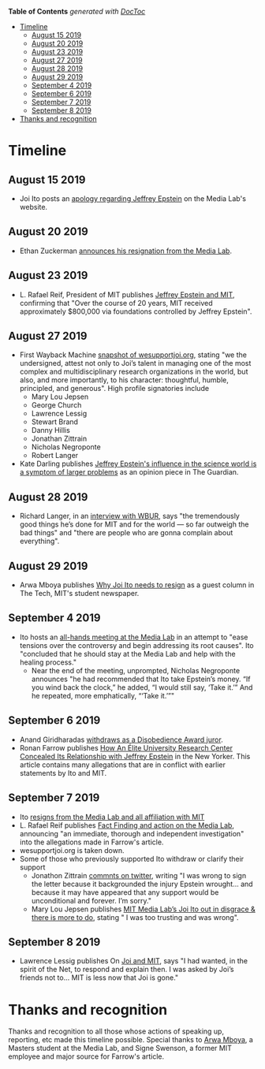 <!-- prettier-ignore-start -->

<!-- START doctoc generated TOC please keep comment here to allow auto update -->
<!-- DON'T EDIT THIS SECTION, INSTEAD RE-RUN doctoc TO UPDATE -->
**Table of Contents**  *generated with [DocToc](https://github.com/thlorenz/doctoc)*

- [Timeline](#timeline)
  - [August 15 2019](#august-15-2019)
  - [August 20 2019](#august-20-2019)
  - [August 23 2019](#august-23-2019)
  - [August 27 2019](#august-27-2019)
  - [August 28 2019](#august-28-2019)
  - [August 29 2019](#august-29-2019)
  - [September 4 2019](#september-4-2019)
  - [September 6 2019](#september-6-2019)
  - [September 7 2019](#september-7-2019)
  - [September 8 2019](#september-8-2019)
- [Thanks and recognition](#thanks-and-recognition)

<!-- END doctoc generated TOC please keep comment here to allow auto update -->

<!-- prettier-ignore-end -->

# Timeline

## August 15 2019

- Joi Ito posts an
  [apology regarding Jeffrey Epstein](https://www.media.mit.edu/posts/my-apology-regarding-jeffrey-epstein/)
  on the Media Lab's website.

## August 20 2019

- Ethan Zuckerman
  [announces his resignation from the Media Lab](https://web.archive.org/web/20190821144626/http://www.ethanzuckerman.com/blog/2019/08/20/on-me-and-the-media-lab/).

## August 23 2019

- L. Rafael Reif, President of MIT publishes
  [Jeffrey Epstein and MIT](https://president.mit.edu/speeches-writing/jeffrey-epstein-and-mit),
  confirming that "Over the course of 20 years, MIT received approximately \$800,000 via
  foundations controlled by Jeffrey Epstein".

## August 27 2019

- First Wayback Machine
  [snapshot of wesupportjoi.org](https://web.archive.org/web/20190827141818/https://wesupportjoi.org/),
  stating "we the undersigned, attest not only to Joi’s talent in managing one of the
  most complex and multidisciplinary research organizations in the world, but also, and
  more importantly, to his character: thoughtful, humble, principled, and generous".
  High profile signatories include
  - Mary Lou Jepsen
  - George Church
  - Lawrence Lessig
  - Stewart Brand
  - Danny Hillis
  - Jonathan Zittrain
  - Nicholas Negroponte
  - Robert Langer
- Kate Darling publishes
  [Jeffrey Epstein's influence in the science world is a symptom of larger problems](https://web.archive.org/web/20190827193502/https://www.theguardian.com/commentisfree/2019/aug/27/jeffrey-epstein-science-mit-brockman)
  as an opinion piece in The Guardian.

## August 28 2019

- Richard Langer, in an
  [interview with WBUR](https://www.wbur.org/edify/2019/08/28/media-lab-director-epstein-gets-public-support),
  says "the tremendously good things he’s done for MIT and for the world — so far
  outweigh the bad things" and "there are people who are gonna complain about
  everything".

## August 29 2019

- Arwa Mboya publishes
  [Why Joi Ito needs to resign](https://web.archive.org/web/20190829134632/https://thetech.com/2019/08/29/joi-ito-needs-to-resign)
  as a guest column in The Tech, MIT's student newspaper.

## September 4 2019

- Ito hosts an
  [all-hands meeting at the Media Lab](https://www.technologyreview.com/s/614264/mit-media-lab-jeffrey-epstein-joi-ito-nicholas-negroponte-funding-sex-abuse/)
  in an attempt to "ease tensions over the controversy and begin addressing its root
  causes". Ito "concluded that he should stay at the Media Lab and help with the healing
  process."
  - Near the end of the meeting, unprompted, Nicholas Negroponte announces "he had
    recommended that Ito take Epstein’s money. “If you wind back the clock,” he added,
    “I would still say, ‘Take it.’” And he repeated, more emphatically, “‘Take it.’”"

## September 6 2019

- Anand Giridharadas
  [withdraws as a Disobedience Award juror](https://twitter.com/AnandWrites/status/1169947031806365696).
- Ronan Farrow publishes
  [How An Élite University Research Center Concealed Its Relationship with Jeffrey Epstein](https://web.archive.org/web/20190907033117/https://www.newyorker.com/news/news-desk/how-an-elite-university-research-center-concealed-its-relationship-with-jeffrey-epstein)
  in the New Yorker. This article contains many allegations that are in conflict with
  earlier statements by Ito and MIT.

## September 7 2019

- Ito
  [resigns from the Media Lab and all affiliation with MIT](https://web.archive.org/web/20190907203612/https://www.nytimes.com/2019/09/07/business/mit-media-lab-jeffrey-epstein-joichi-ito.html)
- L. Rafael Reif publishes
  [Fact Finding and action on the Media Lab](https://web.archive.org/web/20190907230816/https://president.mit.edu/speeches-writing/fact-finding-and-action-media-lab),
  announcing "an immediate, thorough and independent investigation" into the allegations
  made in Farrow's article.
- wesupportjoi.org is taken down.
- Some of those who previously supported Ito withdraw or clarify their support
  - Jonathon Zittrain
    [commnts on twitter](https://twitter.com/zittrain/status/1170380812493230080),
    writing "I was wrong to sign the letter because it backgrounded the injury Epstein
    wrought... and because it may have appeared that any support would be unconditional
    and forever. I’m sorry."
  - Mary Lou Jepsen publishes
    [MIT Media Lab’s Joi Ito out in disgrace & there is more to do](https://medium.com/@maryloujepsen/mit-media-labs-joi-ito-out-in-disgrace-there-is-more-to-do-a12017a8e13a),
    stating " I was too trusting and was wrong".

## September 8 2019

- Lawrence Lessig publishes On
  [Joi and MIT](https://medium.com/@lessig/on-joi-and-mit-3cb422fe5ae7), says "I had
  wanted, in the spirit of the Net, to respond and explain then. I was asked by Joi’s
  friends not to... MIT is less now that Joi is gone."

# Thanks and recognition

Thanks and recognition to all those whose actions of speaking up, reporting, etc made
this timeline possible. Special thanks to [Arwa Mboya](https://virtuallyari.com/), a
Masters student at the Media Lab, and Signe Swenson, a former MIT employee and major
source for Farrow's article.

